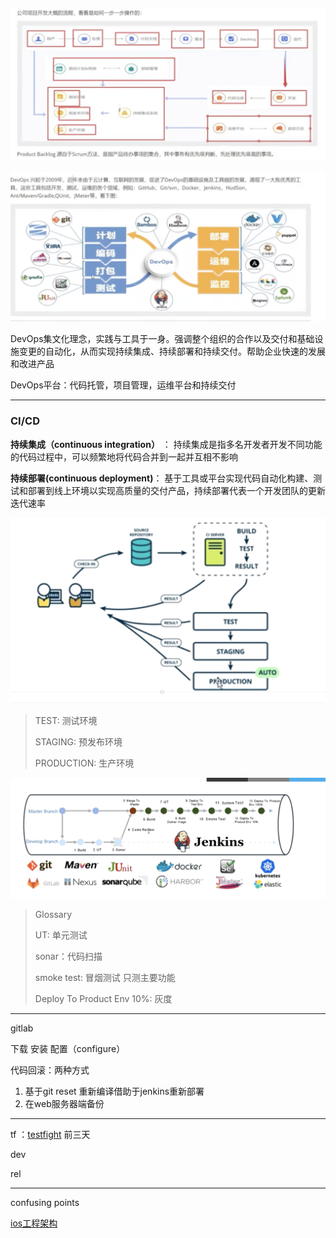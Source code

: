 ![devops](./images/devops.png)

![devops2](./images/devops2.png)



DevOps集文化理念，实践与工具于一身。强调整个组织的合作以及交付和基础设施变更的自动化，从而实现持续集成、持续部署和持续交付。帮助企业快速的发展和改进产品

DevOps平台：代码托管，项目管理，运维平台和持续交付





---

### CI/CD

**持续集成（continuous integration）** ： 持续集成是指多名开发者开发不同功能的代码过程中，可以频繁地将代码合并到一起并互相不影响

**持续部署(continuous deployment)**： 基于工具或平台实现代码自动化构建、测试和部署到线上环境以实现高质量的交付产品，持续部署代表一个开发团队的更新迭代速率

![devops3](./images/devops3.png)

> TEST: 测试环境
>
> STAGING: 预发布环境
>
> PRODUCTION: 生产环境





![devops4](./images/devops4.png)

> Glossary
>
> UT: 单元测试
>
> sonar：代码扫描
>
> smoke test: 冒烟测试 只测主要功能
>
> Deploy To Product Env 10%: 灰度



---

gitlab

下载 安装 配置（configure） 

代码回滚：两种方式

1. 基于git reset 重新编译借助于jenkins重新部署
2. 在web服务器端备份







---

tf ：[testfight](https://zh.m.wikipedia.org/zh-hans/TestFlight) 前三天

dev

rel







---

confusing points

[ios工程架构](https://juejin.cn/post/6950454120826765325)
